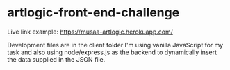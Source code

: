 # artlogic-front-end-challenge

Live link example: https://musaa-artlogic.herokuapp.com/

Development files are in the client folder I'm using vanilla JavaScript for my task and also using node/express.js as the backend to dynamically insert the data supplied in the JSON file. 
